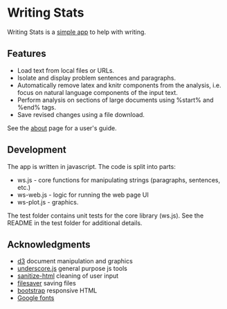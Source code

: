 # Writing Stats

Writing Stats is a [simple app](https://tkonopka.github.io/writingstats/) to 
help with writing. 



## Features

 - Load text from local files or URLs.
 - Isolate and display problem sentences and paragraphs.
 - Automatically remove latex and knitr components from the analysis, i.e. focus
on natural language components of the input text.
 - Perform analysis on sections of large documents using %start% and %end% tags.
 - Save revised changes using a file download.

See the [about](https://tkonopka.github.io/writingstats/about/) page for a 
user's guide.


## Development

The app is written in javascript. The code is split into parts:

 - ws.js - core functions for manipulating strings (paragraphs, sentences, etc.)
 - ws-web.js - logic for running the web page UI
 - ws-plot.js - graphics.

The test folder contains unit tests for the core library (ws.js). 
See the README in the test folder for additional details.



## Acknowledgments

 - [d3](https://github.com/d3/d3) document manipulation and graphics
 - [underscore.js](http://underscorejs.org/) general purpose js tools
 - [sanitize-html](https://github.com/punkave/sanitize-html) cleaning of user input
 - [filesaver](https://github.com/eligrey/FileSaver.js) saving files 
 - [bootstrap](http://getbootstrap.com/) responsive HTML
 - [Google fonts](https://fonts.google.com/)

